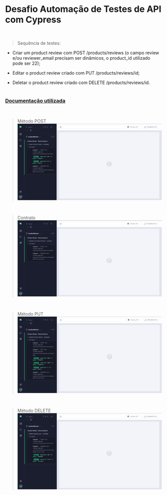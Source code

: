 # Desafio Automação de Testes de API com Cypress
<br>

> Sequência de testes:
- Criar um product review com POST /products/reviews (o campo review e/ou reviewer_email precisam ser dinâmicos, o product_id utilizado pode ser 22); 

- Editar o product review criado com PUT /products/reviews/id;

- Deletar o product review criado com DELETE /products/reviews/id.
<br><br>

### [Documentação utilizada](https://woocommerce.github.io/woocommerce-rest-api-docs/#product-reviews)

<br>

> Método POST
![preview](./assets/POSTtest.png)

<Br>

> Contrato
![preview](./assets/ContratoTeste.png)

<br>

> Método PUT
![preview](./assets/PUTtest.png)

<br>

> Método DELETE
![preview](./assets/DELETEtest.png)
